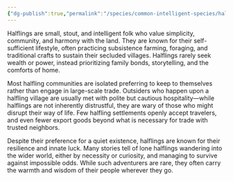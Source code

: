 ```yaml
---
{"dg-publish":true,"permalink":"/species/common-intelligent-species/halfling/","created":"2025-03-01T10:37:25.585-07:00"}
---
```


Halflings are small, stout, and intelligent folk who value simplicity, community, and harmony with the land. They are known for their self-sufficient lifestyle, often practicing subsistence farming, foraging, and traditional crafts to sustain their secluded villages. Halflings rarely seek wealth or power, instead prioritizing family bonds, storytelling, and the comforts of home.

Most halfling communities are isolated preferring to keep to themselves rather than engage in large-scale trade. Outsiders who happen upon a halfling village are usually met with polite but cautious hospitality—while halflings are not inherently distrustful, they are wary of those who might disrupt their way of life. Few halfling settlements openly accept travelers, and even fewer export goods beyond what is necessary for trade with trusted neighbors.

Despite their preference for a quiet existence, halflings are known for their resilience and innate luck. Many stories tell of lone halflings wandering into the wider world, either by necessity or curiosity, and managing to survive against impossible odds. While such adventurers are rare, they often carry the warmth and wisdom of their people wherever they go.